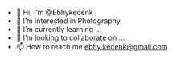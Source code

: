 - 👋 Hi, I’m @Ebhykecenk
- 👀 I’m interested in Photography
- 🌱 I’m currently learning ...
- 💞️ I’m looking to collaborate on ...
- 📫 How to reach me ebhy.kecenk@gmail.com

<!---
Ebhykecenk/Ebhykecenk is a ✨ special ✨ repository because its `README.md` (this file) appears on your GitHub profile.
You can click the Preview link to take a look at your changes.
--->
